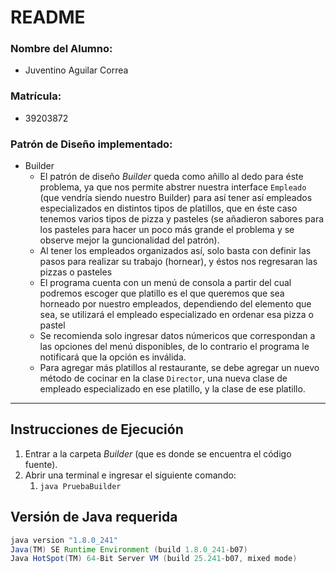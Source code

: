 # README

### **Nombre del Alumno:**

- Juventino Aguilar Correa

### **Matrícula:**

- 39203872

### Patrón de Diseño implementado:

- Builder
    - El patrón de diseño *Builder* queda como añillo al dedo para éste problema, ya que nos permite abstrer nuestra interface `Empleado` (que vendría siendo nuestro Builder) para así tener así empleados especializados en distintos tipos de platillos, que en éste caso tenemos varios tipos de pizza y pasteles (se añadieron sabores para los pasteles para hacer un poco más grande el problema y se observe mejor la guncionalidad del patrón).
    - Al tener los empleados organizados así, solo basta con definir las pasos para realizar su trabajo (hornear), y éstos nos regresaran las pizzas o pasteles
    - El programa cuenta con un menú de consola a partir del cual podremos escoger que platillo es el que queremos que sea horneado por nuestro empleados, dependiendo del elemento que sea, se utilizará el empleado especializado en ordenar esa pizza o pastel
    - Se recomienda solo ingresar datos númericos que correspondan a las opciones del menú disponibles, de lo contrario el programa le notificará que la opción es inválida.
    - Para agregar más platillos al restaurante, se debe agregar un nuevo método de cocinar en la clase `Director`, una nueva clase de empleado especializado en ese platillo, y la clase de ese platillo.

---

## Instrucciones de Ejecución

1. Entrar a la carpeta *Builder* (que es donde se encuentra el código fuente).
2. Abrir una terminal e ingresar el siguiente comando:
    1. `java PruebaBuilder`

## Versión de Java requerida

```java
java version "1.8.0_241"
Java(TM) SE Runtime Environment (build 1.8.0_241-b07)
Java HotSpot(TM) 64-Bit Server VM (build 25.241-b07, mixed mode)
```